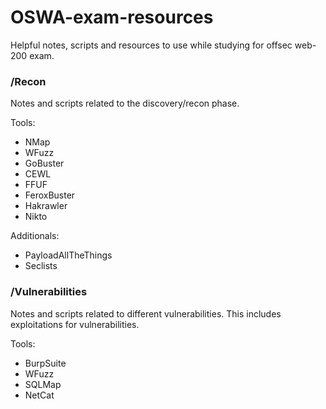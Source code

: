 # OSWA-exam-resources
Helpful notes, scripts and resources to use while studying for offsec web-200 exam.

### /Recon
Notes and scripts related to the discovery/recon phase.

Tools:
* NMap
* WFuzz
* GoBuster
* CEWL
* FFUF
* FeroxBuster
* Hakrawler
* Nikto

Additionals:
* PayloadAllTheThings
* Seclists

### /Vulnerabilities
Notes and scripts related to different vulnerabilities. This includes exploitations for vulnerabilities.

Tools:
* BurpSuite
* WFuzz
* SQLMap
* NetCat
